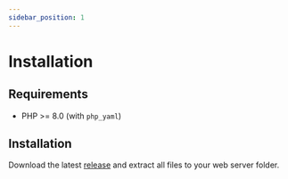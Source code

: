 ```yaml
---
sidebar_position: 1
---
```


# Installation

## Requirements

* PHP >= 8.0 (with `php_yaml`)

## Installation

Download the latest [release](https://github.com/Astylodon/DeerLister/releases) and extract all files to your web server folder.